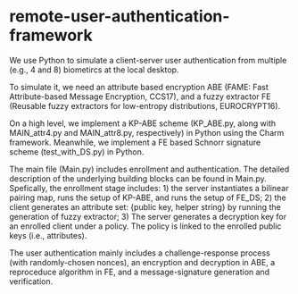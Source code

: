 # remote-user-authentication-framework

We use Python to simulate a client-server user authentication from multiple (e.g., 4 and 8) biometircs at the local desktop. 

To simulate it, we need an attribute based encryption ABE (FAME: Fast Attribute-based Message Encryption, CCS17), and a fuzzy extractor FE (Reusable fuzzy extractors for low-entropy distributions, EUROCRYPT16).

On a high level, we implement a KP-ABE scheme (KP_ABE.py, along with MAIN_attr4.py and MAIN_attr8.py, respectively) in Python using the Charm framework. Meanwhile, we implement a FE based Schnorr signature scheme (test_with_DS.py) in Python. 

The main file (Main.py) includes enrollment and authentication. The detailed description of the underlying building blocks can be found in Main.py. Spefically, the enrollment stage includes: 1) the server instantiates a bilinear pairing map, runs the setup of KP-ABE, and runs the setup of FE_DS; 2) the client generates an attribute set: {public key, helper string} by running the generation of fuzzy extractor; 3) The server generates a decryption key for an enrolled client under a policy. The policy is linked to the enrolled public keys (i.e., attributes).

The user authentication mainly includes a challenge-response process (with randomly-chosen nonces), an encryption and decryption in ABE, a reproceduce algorithm in FE, and a message-signature generation and verification. 

